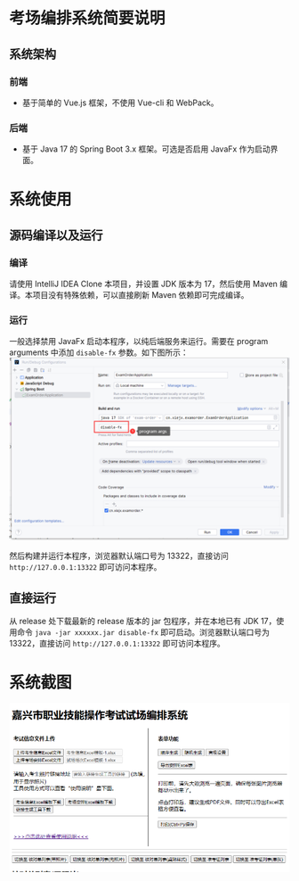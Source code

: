 # 考场编排系统简要说明
## 系统架构
### 前端
- 基于简单的 Vue.js 框架，不使用 Vue-cli 和 WebPack。
### 后端
- 基于 Java 17 的 Spring Boot 3.x 框架。可选是否启用 JavaFx 作为启动界面。
# 系统使用
## 源码编译以及运行
### 编译
请使用 IntelliJ IDEA Clone 本项目，并设置 JDK 版本为 17，然后使用 Maven 编译。本项目没有特殊依赖，可以直接刷新 Maven 依赖即可完成编译。
### 运行
一般选择禁用 JavaFx 启动本程序，以纯后端服务来运行。需要在 program arguments 中添加 `disable-fx` 参数。如下图所示：
![program-args.png](img/program-args.png)

然后构建并运行本程序，浏览器默认端口号为 13322，直接访问 `http://127.0.0.1:13322` 即可访问本程序。
## 直接运行
从 release 处下载最新的 release 版本的 jar 包程序，并在本地已有 JDK 17，使用命令 `java -jar xxxxxx.jar disable-fx` 即可启动。浏览器默认端口号为 13322，直接访问 `http://127.0.0.1:13322` 即可访问本程序。
# 系统截图
![system-screenshot.png](img/system-screenshot.png)
